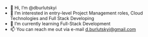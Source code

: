 - 👋 Hi, I’m @dburlutskyi
- 👀 I’m interested in entry-level Project Management roles, Cloud Technologies and Full Stack Developing
- 🌱 I’m currently learning Full-Stack Development
- 📫 You can reach me out via e-mail d.burlutskyi@gmail.com

<!---
dburlutskyi/dburlutskyi is a ✨ special ✨ repository because its `README.md` (this file) appears on your GitHub profile.
You can click the Preview link to take a look at your changes.
--->
